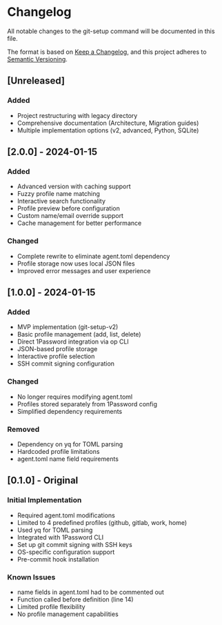 # Changelog

All notable changes to the git-setup command will be documented in this file.

The format is based on [Keep a Changelog](https://keepachangelog.com/en/1.0.0/),
and this project adheres to [Semantic Versioning](https://semver.org/spec/v2.0.0.html).

## [Unreleased]

### Added
- Project restructuring with legacy directory
- Comprehensive documentation (Architecture, Migration guides)
- Multiple implementation options (v2, advanced, Python, SQLite)

## [2.0.0] - 2024-01-15

### Added
- Advanced version with caching support
- Fuzzy profile name matching
- Interactive search functionality
- Profile preview before configuration
- Custom name/email override support
- Cache management for better performance

### Changed
- Complete rewrite to eliminate agent.toml dependency
- Profile storage now uses local JSON files
- Improved error messages and user experience

## [1.0.0] - 2024-01-15

### Added
- MVP implementation (git-setup-v2)
- Basic profile management (add, list, delete)
- Direct 1Password integration via op CLI
- JSON-based profile storage
- Interactive profile selection
- SSH commit signing configuration

### Changed
- No longer requires modifying agent.toml
- Profiles stored separately from 1Password config
- Simplified dependency requirements

### Removed
- Dependency on yq for TOML parsing
- Hardcoded profile limitations
- agent.toml name field requirements

## [0.1.0] - Original

### Initial Implementation
- Required agent.toml modifications
- Limited to 4 predefined profiles (github, gitlab, work, home)
- Used yq for TOML parsing
- Integrated with 1Password CLI
- Set up git commit signing with SSH keys
- OS-specific configuration support
- Pre-commit hook installation

### Known Issues
- name fields in agent.toml had to be commented out
- Function called before definition (line 14)
- Limited profile flexibility
- No profile management capabilities
